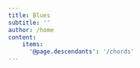 ```yaml
---
title: Blues
subtitle: ''
author: /home
content:
    items:
      '@page.descendants': '/chords'
---
```

